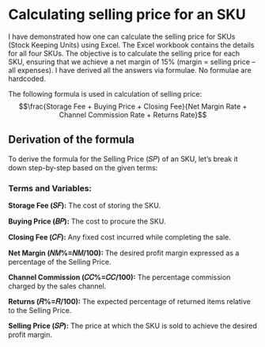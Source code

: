 # Calculating selling price for an SKU
I have demonstrated how one can calculate the selling price for SKUs (Stock Keeping Units) using Excel. The Excel workbook contains the details for all four SKUs. The objective is to calculate the selling price for each SKU, ensuring that we achieve a net margin of 15% (margin = selling price – all expenses). I have derived all the answers via formulae. No formulae are hardcoded.  

The following formula is used in calculation of selling price:  $$\frac{Storage Fee + Buying Price + Closing Fee}{Net Margin Rate + Channel Commission Rate + Returns Rate}$$

## Derivation of the formula
To derive the formula for the Selling Price (𝑆𝑃) of an SKU, let’s break it down step-by-step based on the given terms:

### Terms and Variables:
**Storage Fee (𝑆𝐹):** The cost of storing the SKU. 

**Buying Price (𝐵𝑃):** The cost to procure the SKU.  

**Closing Fee (𝐶𝐹):** Any fixed cost incurred while completing the sale.  

**Net Margin (𝑁𝑀%=𝑁𝑀/100):** The desired profit margin expressed as a percentage of the Selling Price.  

**Channel Commission (𝐶𝐶%=𝐶𝐶/100):** The percentage commission charged by the sales channel.  

**Returns (𝑅%=𝑅/100):** The expected percentage of returned items relative to the Selling Price.  

**Selling Price (𝑆𝑃):** The price at which the SKU is sold to achieve the desired profit margin.
